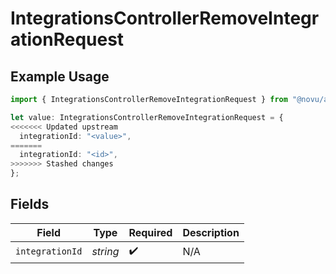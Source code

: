 # IntegrationsControllerRemoveIntegrationRequest

## Example Usage

```typescript
import { IntegrationsControllerRemoveIntegrationRequest } from "@novu/api/models/operations";

let value: IntegrationsControllerRemoveIntegrationRequest = {
<<<<<<< Updated upstream
  integrationId: "<value>",
=======
  integrationId: "<id>",
>>>>>>> Stashed changes
};
```

## Fields

| Field              | Type               | Required           | Description        |
| ------------------ | ------------------ | ------------------ | ------------------ |
| `integrationId`    | *string*           | :heavy_check_mark: | N/A                |